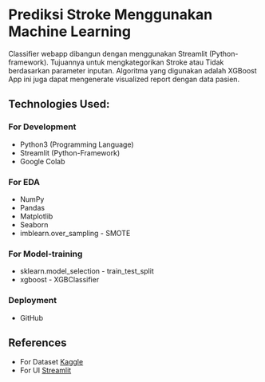 # Prediksi Stroke Menggunakan Machine Learning

Classifier webapp dibangun dengan menggunakan Streamlit (Python-framework). Tujuannya untuk mengkategorikan Stroke atau Tidak berdasarkan parameter inputan. Algoritma yang digunakan adalah XGBoost App ini juga dapat mengenerate visualized report dengan data pasien.


## **Technologies Used:**

### For Development
* Python3 (Programming Language)
* Streamlit (Python-Framework)
* Google Colab

### For EDA
* NumPy
* Pandas
* Matplotlib
* Seaborn
* imblearn.over_sampling - SMOTE

### For Model-training
* sklearn.model_selection - train_test_split
* xgboost - XGBClassifier


### Deployment
* GitHub

## References
* For Dataset [Kaggle]([https://www.kaggle.com/uciml/pima-indians-diabetes-database](https://www.kaggle.com/code/joshuaswords/predicting-a-stroke-shap-lime-explainer-eli5#Model-preparation)https://www.kaggle.com/code/joshuaswords/predicting-a-stroke-shap-lime-explainer-eli5#Model-preparation)
* For UI [Streamlit](https://streamlit.io/)
